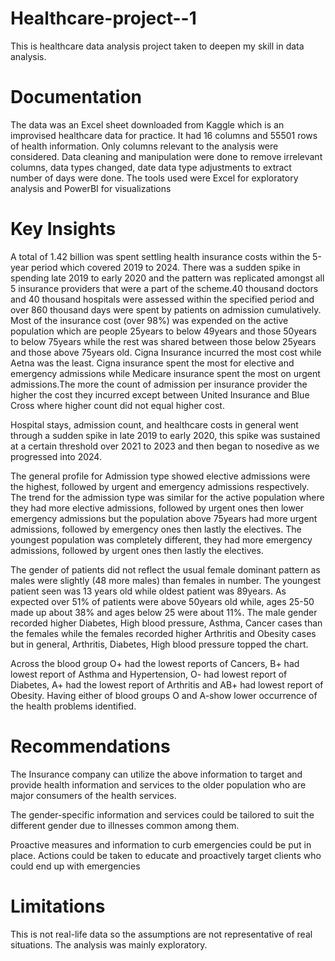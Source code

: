 # Healthcare-project--1
This is healthcare data analysis project taken to deepen my skill in data analysis.

# Documentation
The data was an Excel sheet downloaded from Kaggle which is an improvised healthcare data for practice. It had 16 columns and 55501 rows of health information. Only columns  relevant to the analysis were considered. Data cleaning and manipulation were done to remove irrelevant columns, data types changed, date data type adjustments to extract number of  days were done. The tools used were Excel for exploratory analysis and PowerBI for visualizations

# Key Insights
A total of 1.42 billion was spent settling health insurance costs within the 5-year period  which covered 2019 to 2024. There was a sudden spike in spending late 2019 to early 2020 and the pattern was replicated amongst all 5 insurance providers that were a part of the scheme.40 thousand doctors and 40 thousand hospitals were assessed within the specified period and over 860 thousand days were spent by patients on admission cumulatively.
Most of the insurance cost (over 98%) was expended on the active population which are people 25years to below 49years and those 50years to below 75years while the rest was shared between those below 25years  and those above 75years old.
Cigna Insurance incurred the most cost while Aetna was the least. Cigna insurance spent the most for elective and emergency admissions while Medicare insurance spent the most on urgent admissions.The more the count of admission per insurance provider the higher the cost they incurred except between United Insurance and Blue Cross where higher count did not equal higher cost.

Hospital stays, admission count, and healthcare costs in general went through a sudden spike in late 2019 to early 2020,  this spike was sustained at a certain threshold over 2021 to 2023 and then began to nosedive as we progressed into 2024.

The general profile for Admission type showed elective admissions were the highest, followed by urgent and emergency admissions respectively. The trend for the admission type was similar for the active population where they had more elective admissions, followed by urgent ones then lower emergency admissions but the population above 75years had more urgent admissions, followed by emergency ones then lastly the electives. The youngest population was completely different, they had more emergency admissions, followed by urgent ones then lastly the electives.

The gender of patients did not reflect the usual female dominant pattern as males were slightly (48 more males) than females in number. The youngest patient seen was 13 years old while oldest  patient was 89years. As expected over 51% of patients were above 50years old while, ages 25-50 made up about 38% and ages below 25 were about 11%.
The male gender recorded higher Diabetes, High blood pressure, Asthma, Cancer cases than the females while the females recorded higher Arthritis and Obesity cases but in general, Arthritis, Diabetes, High blood pressure topped the chart.

Across the blood group O+ had the lowest reports of Cancers, B+ had lowest report of Asthma and Hypertension, O- had lowest report of Diabetes, A+ had the lowest report of Arthritis and  AB+ had lowest report of Obesity. Having either of blood groups O and A-show lower occurrence of the health problems identified.

# Recommendations
The Insurance company can utilize the above information to target and provide health information and services to the older population who are major consumers of the health services.

The gender-specific information and services could be tailored to suit the different gender due to illnesses common among them.

Proactive measures and information to curb emergencies could be put in place. Actions could be taken to educate and proactively target clients who could end up with emergencies

# Limitations
This is not real-life data so the assumptions are not representative of  real situations.
The analysis was mainly exploratory.
 

